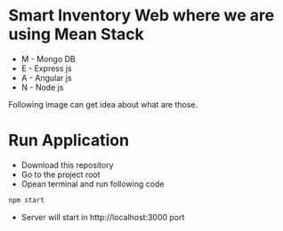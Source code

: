 # Smart Inventory Web where we are using Mean Stack

* M - Mongo DB
* E - Express js
* A - Angular js
* N - Node js

Following image can get idea about what are those.

# Run Application

* Download this repository
* Go to the project root
* Opean terminal and run following code

```sh
npm start
```
* Server will start in http://localhost:3000 port
